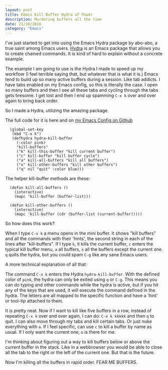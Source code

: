 ```yaml
---
layout: post
title: Emacs Kill Buffer Hydra of Power
description: Murdering buffers all the time
date: 21/10/2016
category: "Emacs"
---
```



I've just started to get into using the Emacs Hydra package by abo-abo, a true saint among Emacs users. [Hydra](https://github.com/abo-abo/hydra) is an Emacs package that allows you to create chained commands. It is kind of hard to explain without a concrete example.

The example I am going to use is the Hydra I made to speed up my workflow (I feel terrible saying that, but whatever that is what it is.) Emacs tend to build up so many active buffers during a session. Like tab addicts. I have tabs enabled on my Emacs config, so this is literally the case. I open so many buffers and then I see all these tabs and cycling through the tabs gets tiresome. I get lost and then I end up spamming `C-x k` over and over again to bring back order.

So I made a Hydra, utilizing the amazing package.

The full code for it is here and on [my Emacs Config on Github](https://github.com/ssunday/emacs-config)

```LISP
  (global-set-key
   (kbd "C-x k")
   (defhydra hydra-kill-buffer
     (:color pink)
     "kill-buffers"
     ("k" kill-this-buffer "kill current buffer")
     ("c" kill-buffer "kill buffer cycle")
     ("a" kill-all-buffers "kill all buffers")
     ("o" kill-other-buffers "kill other buffers")
     ("q" nil "quit" :color blue)))
```

The helper kill-buffer methods are these:

```LISP
  (defun kill-all-buffers ()
    (interactive)
    (mapc 'kill-buffer (buffer-list)))

  (defun kill-other-buffers ()
    (interactive)
    (mapc 'kill-buffer (cdr (buffer-list (current-buffer)))))
```

So how does this work?

When I type `C-x k` a menu opens in the mini buffer. It shows "kill buffers" and all the commands with their 'hints', the second string in each of the lines after "kill-buffers". If I type `k`, it kills the current buffer, `c` enters the typical kill buffer menu, `a` all buffers, `o` all the buffers except the current one. `q` quits the hydra, but you could spam `C-g` like any sane Emacs users.

A more technical explanation of all that:

The command `C-x k` enters the Hydra `hydra-kill-buffer`. With the defined color of `pink`, the hydra can only be exited using `q` or `C-g`. This means you can do typing and other commands while the hydra is active, but if you hit any of the keys that are used, it will execute the command defined in the hydra. The letters are all mapped to the specific function and have a 'hint' or tool-tip attached to them.

It is pretty neat. Now if I want to kill like five buffers in a row, instead of repeating `C-x k` over and over again, I can do: `C-x k kkkkk` and then `q` to quit. I can also move through my tabs and kill certain tabs. Or just nuke everything with `a`. If I feel specific, can use `c` to kill a buffer by name as usual. If I only want the current one, `o` is there for me.

I'm thinking about figuring out a way to kill buffers below or above the current buffer in the stack. Like in a webbrowser you would be able to close all the tab to the right or the left of the current one. But that is the future.

Now I'm killing all the buffers in rapid order. FEAR ME BUFFERS.
